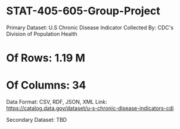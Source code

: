 # STAT-405-605-Group-Project

Primary Dataset: U.S Chronic Disease Indicator
Collected By: CDC's Division of Population Health
# Of Rows: 1.19 M
# Of Columns: 34
Data Format: CSV, RDF, JSON, XML
Link: https://catalog.data.gov/dataset/u-s-chronic-disease-indicators-cdi

Secondary Dataset: TBD


